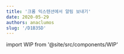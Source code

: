 ```yaml
---
title: '크롬 익스텐션에서 알림 보내기'
date: 2020-05-29
authors: anaclumos
slug: '/D1B35D'
---
```


import WIP from '@site/src/components/WIP'

<WIP state="translating" />
